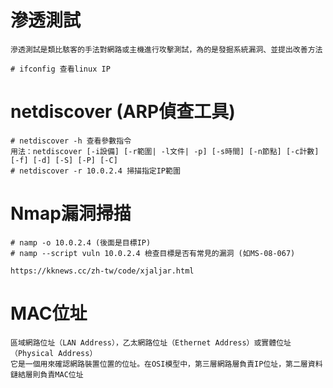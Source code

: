 # 滲透測試
```
滲透測試是類比駭客的手法對網路或主機進行攻擊測試，為的是發掘系統漏洞、並提出改善方法
```
```
# ifconfig 查看linux IP
```
# netdiscover (ARP偵查工具)
```
# netdiscover -h 查看參數指令
用法：netdiscover [-i設備] [-r範圍| -l文件| -p] [-s時間] [-n節點] [-c計數] [-f] [-d] [-S] [-P] [-C]
# netdiscover -r 10.0.2.4 掃描指定IP範圍 
```
# Nmap漏洞掃描
```
# namp -o 10.0.2.4 (後面是目標IP)
# namp --script vuln 10.0.2.4 檢查目標是否有常見的漏洞 (如MS-08-067)

https://kknews.cc/zh-tw/code/xjaljar.html
```
# MAC位址
```
區域網路位址（LAN Address），乙太網路位址（Ethernet Address）或實體位址（Physical Address）
它是一個用來確認網路裝置位置的位址。在OSI模型中，第三層網路層負責IP位址，第二層資料鏈結層則負責MAC位址
```
